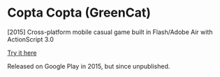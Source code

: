 # Copta Copta (GreenCat)
[2015] Cross-platform mobile casual game built in Flash/Adobe Air with ActionScript 3.0

[Try it here](http://www.flizzet.com/private/greencat/greencat.html)

Released on Google Play in 2015, but since unpublished.
